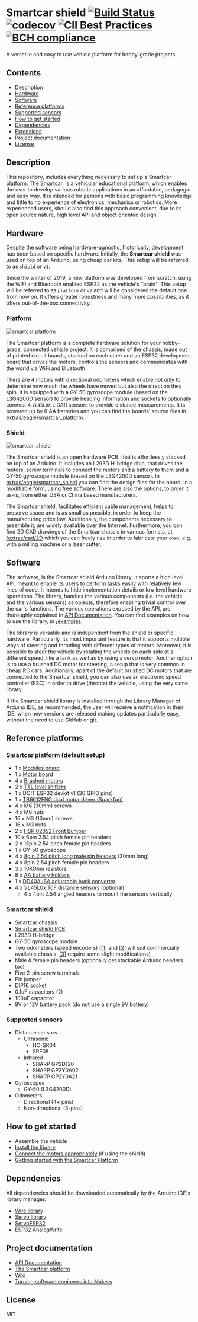 # Smartcar shield [![Build Status](https://travis-ci.org/platisd/smartcar_shield.svg?branch=master)](https://travis-ci.org/platisd/smartcar_shield) [![codecov](https://codecov.io/gh/platisd/smartcar_shield/branch/master/graph/badge.svg)](https://codecov.io/gh/platisd/smartcar_shield) [![CII Best Practices](https://bestpractices.coreinfrastructure.org/projects/466/badge)](https://bestpractices.coreinfrastructure.org/projects/466) [![BCH compliance](https://bettercodehub.com/edge/badge/platisd/smartcar_shield?branch=master)](https://bettercodehub.com/)
A versatile and easy to use vehicle platform for hobby-grade projects

## Contents
* [Description](#description)
* [Hardware](#hardware)
* [Software](#software)
* [Reference platforms](#reference-platforms)
* [Supported sensors](#supported-sensors)
* [How to get started](#how-to-get-started)
* [Dependencies](#dependencies)
* [Extensions](#extensions)
* [Project documentation](#project-documentation)
* [License](#license)

## Description
This repository, includes everything necessary to set up a Smartcar platform.
The Smartcar, is a vehicular educational platform, which enables the user to develop
various robotic applications in an affordable, pedagogic and easy way. It is intended
for persons with basic programming knowledge and little to no experience of electronics,
mechanics or robotics. More experienced users, should also find this approach convenient,
due to its open source nature, high level API and object oriented design.

## Hardware
Despite the software being hardware-agnostic, historically, development has been based on specific
hardware. Initially, the **Smartcar shield** was used on top of an Arduino, using cheap car kits.
This setup will be referred to as `shield` or `v1`.

Since the winter of 2019, a new platform was developed from scratch, using the WiFi and Bluetooth
enabled ESP32 as the vehicle's "brain". This setup will be referred to as `platform` or `v2` and
will be considered the default one from now on. It offers greater robustness and many more
possibilities, as it offers out-of-the-box connectivity.

### Platform

![smartcar platform](https://i.imgur.com/cFrq2Wj.jpg)

The Smartcar platform is a complete hardware solution for your hobby-grade, connected vehicle project.
It is comprised of the chassis, made out of printed circuit boards, stacked on each other and an
ESP32 development board that drives the motors, controls the sensors and communicates with the
world via WiFi and Bluetooth.

There are 4 motors with directional odometers which enable not only to determine how much the
wheels have moved but also the direction they spin. It is equipped with a GY-50 gyroscope module
(based on the L3G4200D sensor) to provide heading information and sockets to optionally connect
4 `VL45L0X` LIDAR sensors to provide distance measurements. It is powered up by 8 AA batteries
and you can find the boards' source files in [extras/eagle/smartcar_platform](/extras/eagle/smartcar_shield).

### Shield

![smartcar_shield](https://i.imgur.com/7g5ts49.png)

The Smartcar shield is an open hardware PCB, that is effortlessly stacked on top of an Arduino. It
includes an L293D H-bridge chip, that drives the motors, screw terminals to connect the motors
and a battery to them and a GY-50 gyroscope module (based on the L3G4200D sensor).
In [extras/eagle/smartcar_shield](/extras/eagle/smartcar_shield) you can find the
design files for the board, in a modifiable form, using free software. There are
also the options, to order it as-is, from either USA or China based manufacturers.

The Smartcar shield, facilitates efficient cable management, helps to preserve space
and is as small as possible, in order to keep the manufacturing price low. Additionally,
the components necessary to assemble it, are widely available over the Internet. Furthermore,
you can find 2D CAD drawings of the Smartcar chassis in various formats, at
[/extras/cad/2D](extras/cad/2D) which you can freely use in order to fabricate your own,
e.g. with a milling machine or a laser cutter.

## Software
The software, is the Smartcar shield Arduino library. It sports a high level API, meant to
enable its users to perform tasks easily with relatively few lines of code. It intends to
hide implementation details or low level hardware operations. The library, handles
the various components (i.e. the vehicle and the various sensors) as objects, therefore
enabling trivial control over the car's functions. The various operations exposed by the API,
are thoroughly explained in [API Documentation](https://platisd.github.io/smartcar_shield/).
You can find examples on how to use the library, in [/examples](/examples).

The library is versatile and is independent from the shield or specific hardware.
Particularly, its most important feature is that it supports multiple ways of steering and
throttling with different types of motors. Moreover, it is possible to steer the vehicle by
rotating the wheels on each side at a different speed, like a tank as well as by using a
servo motor. Another option is to use a brushed DC motor for steering, a setup that is very
common in cheap RC cars. Additionally, apart of the default brushed DC motors that are
connected to the Smartcar shield, you can also use an electronic speed controller (ESC)
in order to drive (throttle) the vehicle, using the very same library.

If the Smartcar shield library is installed through the Library Manager of Arduino IDE, as
recommended, the user will receive a notification in their IDE, when new versions are released
making updates particularly easy, without the need to use GitHub or git.

## Reference platforms

### Smartcar platform (default setup)

* 1 x [Modules board](https://www.pcbway.com/project/shareproject/Smartcar___Module_board.html)
* 1 x [Motor board](https://www.pcbway.com/project/shareproject/Smartcar___Motors_board.html)
* 4 x [Brushed motors](https://www.aliexpress.com/item/32872592243.html?spm=a2g0s.9042311.0.0.40d44c4dvsYt5w)
* 2 x [TTL level shifters](https://www.aliexpress.com/item/32472491036.html?spm=a2g0s.9042311.0.0.40d44c4dvsYt5w)
* 1 x DOIT ESP32 devkit v1 (30 GPIO pins)
* 1 x [TB6612FNG dual motor driver (Sparkfun)](https://www.sparkfun.com/products/14451)
* 4 x M6 (30mm) screws
* 4 x M6 nuts
* 16 x M3 (10mm) screws
* 16 x M3 nuts
* 2 x [HSP 02052 Front Bumper](https://www.aliexpress.com/item/32753903115.html)
* 10 x 6pin 2.54 pitch female pin headers
* 2 x 15pin 2.54 pitch female pin headers
* 1 x GY-50 gyroscope
* 4 x [8pin 2.54 pitch long male pin headers](https://www.aliexpress.com/item/32911455899.html) (30mm long)
* 4 x 8pin 2.54 pitch female pin headers
* 3 x 10KOhm resistors
* 8 x [AA battery holders](https://www.electrokit.com/produkt/batterihallare-1xaa-pcb/)
* 1 x [DD40AJSA adjustable buck converter](https://www.aliexpress.com/item/32816584868.html) 
* 4 x [VL45L0x ToF distance sensors](https://www.aliexpress.com/item/32828144370.html) (optional)
  * 4 x 4pin 2.54 angled headers to mount the sensors vertically

### Smartcar shield

 * Smartcar chassis
 * [Smartcar shield PCB](extras/eagle/smartcar_shield)
 * L293D H-bridge
 * GY-50 gyroscope module
 * Two odometers (speed encoders) ([[1]](http://www.aliexpress.com/item/5pcs-IR-Infrared-Slotted-Optical-Speed-Measuring-Sensor-Optocoupler-Module-For-Motor-Test-For-Arduino-PIC/32465670452.html)
 and [[2]](http://www.aliexpress.com/item/HC-020K-Double-Speed-Measuring-Sensor-Module-with-Photoelectric-Encoders-Kit-top/32453020060.html)
 will suit commercially available chassis.
 [[3]](http://www.aliexpress.com/item/Correlation-photoelectric-sensor-lot-Infrared-correlation-count-sensor-module/2038553959.html)
 require some slight modifications)
 * Male & female pin headers (optionally get stackable Arduino headers too)
 * Five 2-pin screw terminals
 * Pin jumper
 * DIP16 socket
 * 0.1uF capacitors (2)
 * 100uF capacitor
 * 9V or 12V battery pack (do not use a single 9V battery)

### Supported sensors
 * Distance sensors
    * Ultrasonic
      * HC-SR04
      * SRF08
    * Infrared
      * SHARP GP2D120
      * SHARP GP2Y0A02
      * SHARP GP2Y0A21
 * Gyroscopes
   * GY-50 (L3G4200D)
 * Odometers
   * Directional (4+ pins)
   * Non-directional (3-pins)

## How to get started
 * Assemble the vehicle
 * [Install the library](https://www.ardu-badge.com/Smartcar%20shield)
 * [Connect the motors appropriately](examples/Car/shieldMotorsTest/shieldMotorsTest.ino) (if using the shield)
 * [Getting started with the Smartcar Platform](https://www.hackster.io/platisd/getting-started-with-the-smartcar-platform-1648ad)

## Dependencies
All dependencies should be downloaded automatically by the Arduino IDE's library manager.

- [Wire library](http://arduino.cc/en/reference/Wire)
- [Servo library](https://www.arduino.cc/en/reference/servo)
- [ServoESP32](https://github.com/RoboticsBrno/ServoESP32)
- [ESP32 AnalogWrite](https://github.com/ERROPiX/ESP32_AnalogWrite)

## Project documentation
* [API Documentation](https://platisd.github.io/smartcar_shield/)
* [The Smartcar platform](http://plat.is/smartcar)
* [Wiki](https://github.com/platisd/smartcar_shield/wiki)
* [Turning software engineers into Makers](https://platis.solutions/blog/2016/06/17/turning-software-engineers-into-makers/)

## License
MIT
